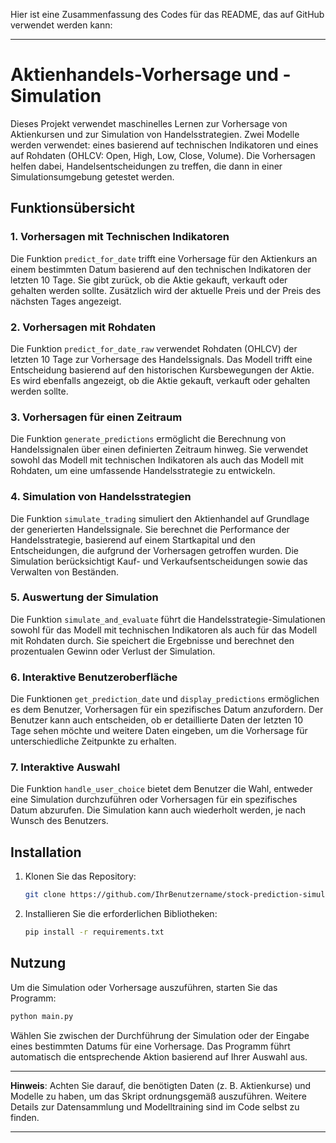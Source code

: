 Hier ist eine Zusammenfassung des Codes für das README, das auf GitHub verwendet werden kann:

---

# Aktienhandels-Vorhersage und -Simulation

Dieses Projekt verwendet maschinelles Lernen zur Vorhersage von Aktienkursen und zur Simulation von Handelsstrategien. Zwei Modelle werden verwendet: eines basierend auf technischen Indikatoren und eines auf Rohdaten (OHLCV: Open, High, Low, Close, Volume). Die Vorhersagen helfen dabei, Handelsentscheidungen zu treffen, die dann in einer Simulationsumgebung getestet werden.

## Funktionsübersicht

### 1. **Vorhersagen mit Technischen Indikatoren**
Die Funktion `predict_for_date` trifft eine Vorhersage für den Aktienkurs an einem bestimmten Datum basierend auf den technischen Indikatoren der letzten 10 Tage. Sie gibt zurück, ob die Aktie gekauft, verkauft oder gehalten werden sollte. Zusätzlich wird der aktuelle Preis und der Preis des nächsten Tages angezeigt.

### 2. **Vorhersagen mit Rohdaten**
Die Funktion `predict_for_date_raw` verwendet Rohdaten (OHLCV) der letzten 10 Tage zur Vorhersage des Handelssignals. Das Modell trifft eine Entscheidung basierend auf den historischen Kursbewegungen der Aktie. Es wird ebenfalls angezeigt, ob die Aktie gekauft, verkauft oder gehalten werden sollte.

### 3. **Vorhersagen für einen Zeitraum**
Die Funktion `generate_predictions` ermöglicht die Berechnung von Handelssignalen über einen definierten Zeitraum hinweg. Sie verwendet sowohl das Modell mit technischen Indikatoren als auch das Modell mit Rohdaten, um eine umfassende Handelsstrategie zu entwickeln.

### 4. **Simulation von Handelsstrategien**
Die Funktion `simulate_trading` simuliert den Aktienhandel auf Grundlage der generierten Handelssignale. Sie berechnet die Performance der Handelsstrategie, basierend auf einem Startkapital und den Entscheidungen, die aufgrund der Vorhersagen getroffen wurden. Die Simulation berücksichtigt Kauf- und Verkaufsentscheidungen sowie das Verwalten von Beständen.

### 5. **Auswertung der Simulation**
Die Funktion `simulate_and_evaluate` führt die Handelsstrategie-Simulationen sowohl für das Modell mit technischen Indikatoren als auch für das Modell mit Rohdaten durch. Sie speichert die Ergebnisse und berechnet den prozentualen Gewinn oder Verlust der Simulation.

### 6. **Interaktive Benutzeroberfläche**
Die Funktionen `get_prediction_date` und `display_predictions` ermöglichen es dem Benutzer, Vorhersagen für ein spezifisches Datum anzufordern. Der Benutzer kann auch entscheiden, ob er detaillierte Daten der letzten 10 Tage sehen möchte und weitere Daten eingeben, um die Vorhersage für unterschiedliche Zeitpunkte zu erhalten.

### 7. **Interaktive Auswahl**
Die Funktion `handle_user_choice` bietet dem Benutzer die Wahl, entweder eine Simulation durchzuführen oder Vorhersagen für ein spezifisches Datum abzurufen. Die Simulation kann auch wiederholt werden, je nach Wunsch des Benutzers.

## Installation

1. Klonen Sie das Repository:

   ```bash
   git clone https://github.com/IhrBenutzername/stock-prediction-simulation.git
   ```

2. Installieren Sie die erforderlichen Bibliotheken:

   ```bash
   pip install -r requirements.txt
   ```

## Nutzung

Um die Simulation oder Vorhersage auszuführen, starten Sie das Programm:

```bash
python main.py
```

Wählen Sie zwischen der Durchführung der Simulation oder der Eingabe eines bestimmten Datums für eine Vorhersage. Das Programm führt automatisch die entsprechende Aktion basierend auf Ihrer Auswahl aus.

---

**Hinweis**: Achten Sie darauf, die benötigten Daten (z. B. Aktienkurse) und Modelle zu haben, um das Skript ordnungsgemäß auszuführen. Weitere Details zur Datensammlung und Modelltraining sind im Code selbst zu finden.

---

